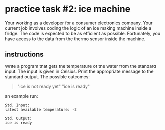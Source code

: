 # practice task #2: ice machine

Your working as a developer for a consumer electronics company. Your current job involves coding the logic of an ice making machine inside a fridge. The code is expected to be as efficient as possible. Fortunately, you have access to the data from the thermo sensor inside the machine.

## instructions
Write a program that gets the temperature of the water from the standard input. The input is given in Celsius.
Print the appropriate message to the standard output. The possible outcomes:
> "ice is not ready yet"
> "ice is ready"

an example run:
```
Std. Input:	
latest available temperature: -2

Std. Output:
ice is ready
```